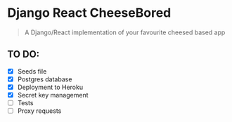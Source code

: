 # Django React CheeseBored

> A Django/React implementation of your favourite cheesed based app

## TO DO:

- [x] Seeds file
- [x] Postgres database
- [x] Deployment to Heroku
- [x] Secret key management
- [ ] Tests
- [ ] Proxy requests

